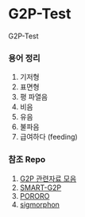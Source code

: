 # G2P-Test
G2P-Test

### 용어 정리

  1. 기저형
  2. 표면형
  3. 평 파열음
  4. 비음
  5. 유음
  6. 불파음
  7. 급여하다 (feeding)


### 참조 Repo

  1. [G2P 관련자료 모음](https://github.com/lifefeel/Grapheme-to-Phoneme)
  2. [SMART-G2P](https://github.com/SMART-TTS/SMART-G2P?fbclid=IwAR2EyuFnFOekhGn_LmVn8kW-QytRMRfwTVCq9pMQquF9ggQLDPvYxZRiwdM)
  3. [PORORO](https://github.com/kakaobrain/pororo)
  4. [sigmorphon](https://github.com/sigmorphon/2021-task1)
